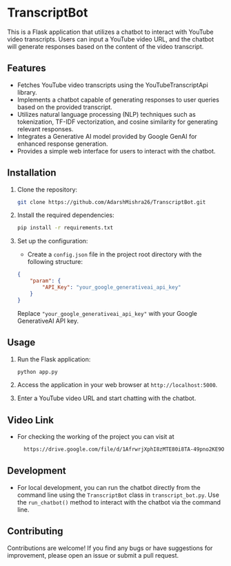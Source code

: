 # TranscriptBot

This is a Flask application that utilizes a chatbot to interact with YouTube video transcripts. Users can input a YouTube video URL, and the chatbot will generate responses based on the content of the video transcript.

## Features

- Fetches YouTube video transcripts using the YouTubeTranscriptApi library.
- Implements a chatbot capable of generating responses to user queries based on the provided transcript.
- Utilizes natural language processing (NLP) techniques such as tokenization, TF-IDF vectorization, and cosine similarity for generating relevant responses.
- Integrates a Generative AI model provided by Google GenAI for enhanced response generation.
- Provides a simple web interface for users to interact with the chatbot.

## Installation

1. Clone the repository:

    ```bash
    git clone https://github.com/AdarshMishra26/TranscriptBot.git
    ```

2. Install the required dependencies:

    ```bash
    pip install -r requirements.txt
    ```

3. Set up the configuration:

    - Create a `config.json` file in the project root directory with the following structure:

    ```json
    {
        "param": {
            "API_Key": "your_google_generativeai_api_key"
        }
    }
    ```

    Replace `"your_google_generativeai_api_key"` with your Google GenerativeAI API key.

## Usage

1. Run the Flask application:

    ```bash
    python app.py
    ```

2. Access the application in your web browser at `http://localhost:5000`.

3. Enter a YouTube video URL and start chatting with the chatbot.


## Video Link 
- For checking the working of the project you can visit at
  ```bash
    https://drive.google.com/file/d/1AfrwrjXphI8zMTE80i8TA-49pno2KE9O/view?usp=drivesdk
    ```

## Development

- For local development, you can run the chatbot directly from the command line using the `TranscriptBot` class in `transcript_bot.py`. Use the `run_chatbot()` method to interact with the chatbot via the command line.

## Contributing

Contributions are welcome! If you find any bugs or have suggestions for improvement, please open an issue or submit a pull request.


